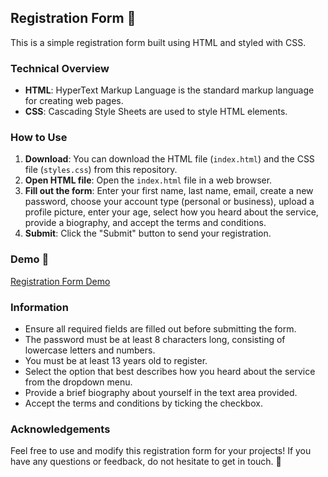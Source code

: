 ## Registration Form 📝

This is a simple registration form built using HTML and styled with CSS.

### Technical Overview

- **HTML**: HyperText Markup Language is the standard markup language for creating web pages.
- **CSS**: Cascading Style Sheets are used to style HTML elements.

### How to Use

1. **Download**: You can download the HTML file (`index.html`) and the CSS file (`styles.css`) from this repository.
2. **Open HTML file**: Open the `index.html` file in a web browser.
3. **Fill out the form**: Enter your first name, last name, email, create a new password, choose your account type (personal or business), upload a profile picture, enter your age, select how you heard about the service, provide a biography, and accept the terms and conditions.
4. **Submit**: Click the "Submit" button to send your registration.

### Demo 🚀

[Registration Form Demo](https://github.com/leticiaveigacs/registrationForm/issues/1#issue-2295147378)

### Information

- Ensure all required fields are filled out before submitting the form.
- The password must be at least 8 characters long, consisting of lowercase letters and numbers.
- You must be at least 13 years old to register.
- Select the option that best describes how you heard about the service from the dropdown menu.
- Provide a brief biography about yourself in the text area provided.
- Accept the terms and conditions by ticking the checkbox.

### Acknowledgements

Feel free to use and modify this registration form for your projects! If you have any questions or feedback, do not hesitate to get in touch. 🚀
